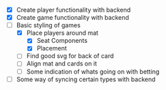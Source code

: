 - [x] Create player functionality with backend
- [x] Create game functionality with backend
- [ ] Basic styling of games
    - [x] Place players around mat
        - [x] Seat Components
        - [x] Placement
    - [ ] Find good svg for back of card
    - [ ] Align mat and cards on it
    - [ ] Some indication of whats going on with betting
- [ ] Some way of syncing certain types with backend